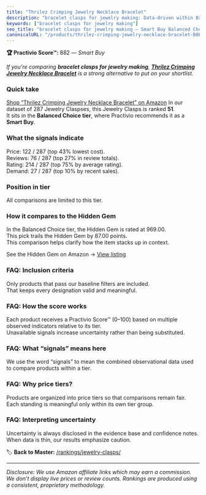 ```yaml
---
title: "Thrilez Crimping Jewelry Necklace Bracelet"
description: "bracelet clasps for jewelry making: Data-driven within Balanced Choice ranking using the Practivio Score™. Positioned by quality, value, demand, findability, m…"
keywords: ["bracelet clasps for jewelry making"]
seo_title: "bracelet clasps for jewelry making — Smart Buy Balanced Choice (2025)"
canonicalURL: "/products/thrilez-crimping-jewelry-necklace-bracelet-B0BYNBPTWT/"
---
```


**🏆 Practivio Score™:** 882 — _Smart Buy_


*If you're comparing **bracelet clasps for jewelry making**, **[Thrilez Crimping Jewelry Necklace Bracelet](https://www.amazon.com/dp/B0BYNBPTWT?tag=practivio-20)** is a strong alternative to put on your shortlist.*
### Quick take
[Shop “Thrilez Crimping Jewelry Necklace Bracelet” on Amazon](https://www.amazon.com/dp/B0BYNBPTWT?tag=practivio-20)
In our dataset of 287 Jewelry Claspses, this Jewelry Clasps is ranked **51**.  
It sits in the **Balanced Choice tier**, where Practivio recommends it as a **Smart Buy**.

### What the signals indicate
Price: 122 / 287 (top 43% lowest cost).  
Reviews: 76 / 287 (top 27% in review totals).  
Rating: 214 / 287 (top 75% by average rating).  
Demand: 27 / 287 (top 10% by recent sales).

### Position in tier
All comparisons are limited to this tier.

### How it compares to the Hidden Gem
In the Balanced Choice tier, the Hidden Gem is rated at 969.00.  
This pick trails the Hidden Gem by 87.00 points.  
This comparison helps clarify how the item stacks up in context.  

See the Hidden Gem on Amazon → [View listing](https://www.amazon.com/dp/B07DMMBY85?tag=practivio-20)

### FAQ: Inclusion criteria
Only products that pass our baseline filters are included.  
That keeps every designation valid and meaningful.

### FAQ: How the score works
Each product receives a Practivio Score™ (0–100) based on multiple observed indicators relative to its tier.  
Unavailable signals increase uncertainty rather than being substituted.

### FAQ: What “signals” means here
We use the word “signals” to mean the combined observational data used to compare products within a tier.

### FAQ: Why price tiers?
Products are organized into price tiers so that comparisons remain fair.  
Each standing is meaningful only within its own tier group.

### FAQ: Interpreting uncertainty
Uncertainty is always disclosed in the evidence base and confidence notes.  
When data is thin, our results emphasize caution.


🏷️ **Back to Master:** [/rankings/jewelry-clasps/](/rankings/jewelry-clasps/)

---
_Disclosure: We use Amazon affiliate links which may earn a commission. We don’t display live prices or review counts. Rankings are produced using a consistent, proprietary methodology._
